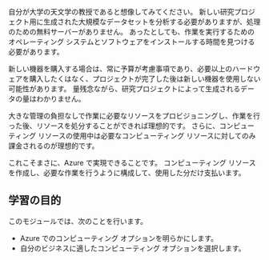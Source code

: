 自分が大学の天文学の教授であると想像してみてください。 新しい研究プロジェクト用に生成された大規模なデータセットを分析する必要がありますが、処理のための無料サーバーがありません。 あったとしても、作業を実行するためのオペレーティング システムとソフトウェアをインストールする時間を見つける必要があります。 

新しい機器を購入する場合は、常に予算が考慮事項であり、必要以上のハードウェアを購入したくはなく、プロジェクトが完了した後は新しい機器を使用しない可能性があります。 量残念ながら、研究プロジェクトによって生成されるデータの量はわかりません。

大きな管理の負担なしで作業に必要なリソースをプロビジョニングし、作業を行った後、リソースを処分することができれば理想的です。 さらに、コンピューティング リソースの使用中は必要なコンピューティング リソースに対してのみ課金されるのが理想的です。

これこそまさに、Azure で実現できることです。 コンピューティング リソースを作成し、必要な作業を行うように構成して、使用した分だけ支払います。

## <a name="learning-objectives"></a>学習の目的

このモジュールでは、次のことを行います。

- Azure でのコンピューティング オプションを明らかにします。
- 自分のビジネスに適したコンピューティング オプションを選択します。
